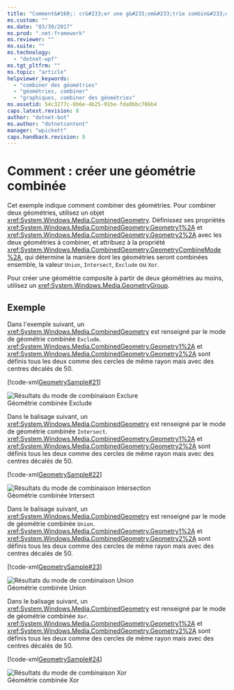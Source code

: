 ```yaml
---
title: "Comment&#160;: cr&#233;er une g&#233;om&#233;trie combin&#233;e | Microsoft Docs"
ms.custom: ""
ms.date: "03/30/2017"
ms.prod: ".net-framework"
ms.reviewer: ""
ms.suite: ""
ms.technology: 
  - "dotnet-wpf"
ms.tgt_pltfrm: ""
ms.topic: "article"
helpviewer_keywords: 
  - "combiner des géométries"
  - "géométries, combiner"
  - "graphiques, combiner des géométries"
ms.assetid: 54c3277c-6b6e-4b25-91be-fda0bbc706b4
caps.latest.revision: 8
author: "dotnet-bot"
ms.author: "dotnetcontent"
manager: "wpickett"
caps.handback.revision: 8
---
```

# Comment&#160;: cr&#233;er une g&#233;om&#233;trie combin&#233;e
Cet exemple indique comment combiner des géométries.  Pour combiner deux géométries, utilisez un objet <xref:System.Windows.Media.CombinedGeometry>.  Définissez ses propriétés <xref:System.Windows.Media.CombinedGeometry.Geometry1%2A> et <xref:System.Windows.Media.CombinedGeometry.Geometry2%2A> avec les deux géométries à combiner, et attribuez à la propriété <xref:System.Windows.Media.CombinedGeometry.GeometryCombineMode%2A>, qui détermine la manière dont les géométries seront combinées ensemble, la valeur `Union`, `Intersect`, `Exclude` ou `Xor`.  
  
 Pour créer une géométrie composite à partir de deux géométries au moins, utilisez un <xref:System.Windows.Media.GeometryGroup>.  
  
## Exemple  
 Dans l'exemple suivant, un <xref:System.Windows.Media.CombinedGeometry> est renseigné par le mode de géométrie combinée `Exclude`.  <xref:System.Windows.Media.CombinedGeometry.Geometry1%2A> et <xref:System.Windows.Media.CombinedGeometry.Geometry2%2A> sont définis tous les deux comme des cercles de même rayon mais avec des centres décalés de 50.  
  
 [!code-xml[GeometrySample#21](../../../../samples/snippets/csharp/VS_Snippets_Wpf/GeometrySample/CS/combininggeometriesexample.xaml#21)]  
  
 ![Résultats du mode de combinaison Exclure](../../../../docs/framework/wpf/graphics-multimedia/media/mil-task-combined-geometry-exclude.png "mil\_task\_combined\_geometry\_exclude")  
Géométrie combinée Exclude  
  
 Dans le balisage suivant, un <xref:System.Windows.Media.CombinedGeometry> est renseigné par le mode de géométrie combinée `Intersect`.  <xref:System.Windows.Media.CombinedGeometry.Geometry1%2A> et <xref:System.Windows.Media.CombinedGeometry.Geometry2%2A> sont définis tous les deux comme des cercles de même rayon mais avec des centres décalés de 50.  
  
 [!code-xml[GeometrySample#22](../../../../samples/snippets/csharp/VS_Snippets_Wpf/GeometrySample/CS/combininggeometriesexample.xaml#22)]  
  
 ![Résultats du mode de combinaison Intersection](../../../../docs/framework/wpf/graphics-multimedia/media/mil-task-combined-geometry-intersect.png "mil\_task\_combined\_geometry\_intersect")  
Géométrie combinée Intersect  
  
 Dans le balisage suivant, un <xref:System.Windows.Media.CombinedGeometry> est renseigné par le mode de géométrie combinée `Union`.  <xref:System.Windows.Media.CombinedGeometry.Geometry1%2A> et <xref:System.Windows.Media.CombinedGeometry.Geometry2%2A> sont définis tous les deux comme des cercles de même rayon mais avec des centres décalés de 50.  
  
 [!code-xml[GeometrySample#23](../../../../samples/snippets/csharp/VS_Snippets_Wpf/GeometrySample/CS/combininggeometriesexample.xaml#23)]  
  
 ![Résultats du mode de combinaison Union](../../../../docs/framework/wpf/graphics-multimedia/media/mil-task-combined-geometry-union.png "mil\_task\_combined\_geometry\_union")  
Géométrie combinée Union  
  
 Dans le balisage suivant, un <xref:System.Windows.Media.CombinedGeometry> est renseigné par le mode de géométrie combinée `Xor`.  <xref:System.Windows.Media.CombinedGeometry.Geometry1%2A> et <xref:System.Windows.Media.CombinedGeometry.Geometry2%2A> sont définis tous les deux comme des cercles de même rayon mais avec des centres décalés de 50.  
  
 [!code-xml[GeometrySample#24](../../../../samples/snippets/csharp/VS_Snippets_Wpf/GeometrySample/CS/combininggeometriesexample.xaml#24)]  
  
 ![Résultats du mode de combinaison Xor](../../../../docs/framework/wpf/graphics-multimedia/media/mil-task-combined-geometry-xor.png "mil\_task\_combined\_geometry\_xor")  
Géométrie combinée Xor
